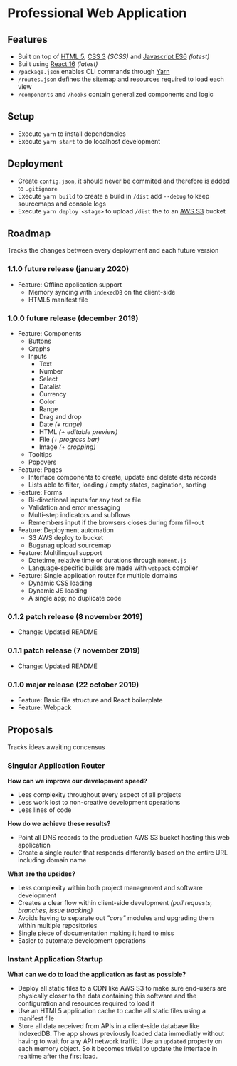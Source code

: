 # Professional Web Application

## __Features__
- Built on top of [HTML 5](https://developer.mozilla.org/en-US/docs/Web/HTML), [CSS 3](https://developer.mozilla.org/en-US/docs/Web/CSS) _(SCSS)_ and [Javascript ES6](https://developer.mozilla.org/en-US/docs/Web/Javascript) _(latest)_
- Built using [React 16](https://reactjs.org/docs/react-api.html) _(latest)_
- `/package.json` enables CLI commands through [Yarn](https://yarnpkg.com/lang/en/)
- `/routes.json` defines the sitemap and resources required to load each view
- `/components` and `/hooks` contain generalized components and logic

## __Setup__
- Execute `yarn` to install dependencies
- Execute `yarn start` to do localhost development

## __Deployment__
- Create `config.json`, it should never be commited and therefore is added to `.gitignore`
- Execute `yarn build` to create a build in `/dist` add `--debug` to keep sourcemaps and console logs
- Execute `yarn deploy <stage>` to upload `/dist` the to an [AWS S3](https://aws.amazon.com/s3/) bucket

## __Roadmap__
Tracks the changes between every deployment and each future version

### 1.1.0 future release (january 2020)
- Feature: Offline application support
  - Memory syncing with `indexedDB` on the client-side
  - HTML5 manifest file

### 1.0.0 future release (december 2019)
- Feature: Components
  - Buttons
  - Graphs
  - Inputs
    - Text	
    - Number	
    - Select	
    - Datalist	
    - Currency	
    - Color	
    - Range
    - Drag and drop
    - Date _(+ range)_	
    - HTML _(+ editable preview)_	
    - File _(+ progress bar)_	
    - Image _(+ cropping)_	
  - Tooltips
  - Popovers
- Feature: Pages
  - Interface components to create, update and delete data records
  - Lists able to filter, loading / empty states, pagination, sorting
- Feature: Forms
  - Bi-directional inputs for any text or file
  - Validation and error messaging
  - Multi-step indicators and subflows
  - Remembers input if the browsers closes during form fill-out
- Feature: Deployment automation
  - S3 AWS deploy to bucket
  - Bugsnag upload sourcemap
- Feature: Multilingual support
  - Datetime, relative time or durations through `moment.js`
  - Language-specific builds are made with `webpack` compiler
- Feature: Single application router for multiple domains
  - Dynamic CSS loading
  - Dynamic JS loading
  - A single app; no duplicate code

### 0.1.2 patch release (8 november 2019)
- Change: Updated README

### 0.1.1 patch release (7 november 2019)
- Change: Updated README

### 0.1.0 major release (22 october 2019)
- Feature: Basic file structure and React boilerplate
- Feature: Webpack

## __Proposals__
Tracks ideas awaiting concensus

### __Singular Application Router__
__How can we improve our development speed?__
- Less complexity throughout every aspect of all projects
- Less work lost to non-creative development operations
- Less lines of code

__How do we achieve these results?__
- Point all DNS records to the production AWS S3 bucket hosting this web application
- Create a single router that responds differently based on the entire URL including domain name

__What are the upsides?__
- Less complexity within both project management and software development
- Creates a clear flow within client-side development _(pull requests, branches, issue tracking)_
- Avoids having to separate out _"core"_ modules and upgrading them within multiple repositories
- Single piece of documentation making it hard to miss
- Easier to automate development operations

### __Instant Application Startup__
__What can we do to load the application as fast as possible?__
- Deploy all static files to a CDN like AWS S3 to make sure end-users are physically closer to the data containing this software and the configuration and resources required to load it
- Use an HTML5 application cache to cache all static files using a manifest file
- Store all data received from APIs in a client-side database like IndexedDB. The app shows previously loaded data immediatly without having to wait for any API network traffic. Use an `updated` property on each memory object. So it becomes trivial to update the interface in realtime after the first load.
